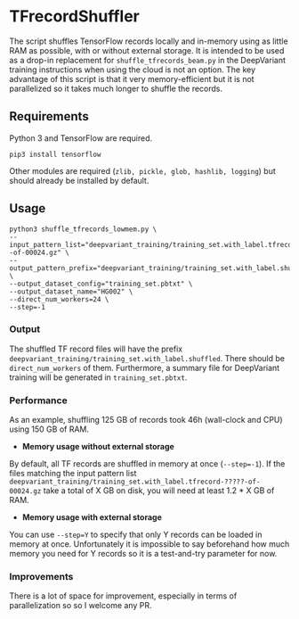 # TFrecordShuffler

The script shuffles TensorFlow records locally and in-memory using as little RAM as possible, with or without external storage. It is intended to be used as a drop-in replacement for `shuffle_tfrecords_beam.py` in the DeepVariant training instructions when using the cloud is not an option. The key advantage of this script is that it very memory-efficient but it is not parallelized so it takes much longer to shuffle the records.

## Requirements

Python 3 and TensorFlow are required.
```
pip3 install tensorflow
```
Other modules are required (`zlib, pickle, glob, hashlib, logging`) but should already be installed by default.

## Usage

```
python3 shuffle_tfrecords_lowmem.py \
--input_pattern_list="deepvariant_training/training_set.with_label.tfrecord-?????-of-00024.gz" \
--output_pattern_prefix="deepvariant_training/training_set.with_label.shuffled" \
--output_dataset_config="training_set.pbtxt" \
--output_dataset_name="HG002" \
--direct_num_workers=24 \
--step=-1
```

### Output

The shuffled TF record files will have the prefix `deepvariant_training/training_set.with_label.shuffled`. There should be `direct_num_workers` of them. Furthermore, a summary file for DeepVariant training will be generated in `training_set.pbtxt`.

### Performance

As an example, shuffling 125 GB of records took 46h (wall-clock and CPU) using 150 GB of RAM.

* **Memory usage without external storage**

By default, all TF records are shuffled in memory at once (`--step=-1`). If the files matching the input pattern list `deepvariant_training/training_set.with_label.tfrecord-?????-of-00024.gz` take a total of X GB on disk, you will need at least 1.2 * X GB of RAM.

* **Memory usage with external storage**

You can use `--step=Y` to specify that only Y records can be loaded in memory at once. Unfortunately it is impossible to say beforehand how much memory you need for Y records so it is a test-and-try parameter for now.

### Improvements

There is a lot of space for improvement, especially in terms of parallelization so so I welcome any PR.
